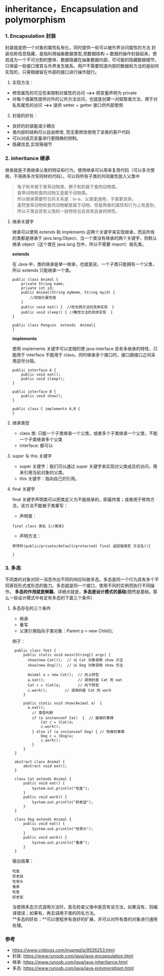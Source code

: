 # inheritance，Encapsulation and polymorphism

### 1. Encapsulation 封装

封装就是把一个对象的属性私有化，同时提供一些可以被外界访问属性的方法
封装也称信息隐藏，是指利用抽象数据类型,把数据结构 + 数据的操作封装起来，使其成为一个不可分割的整体，数据隐藏在抽象数据内部，尽可能的隐藏数据细节，只保留一些接口使其与外界发生联系。用户不需要知道内部的数据和方法的是如何实现的，只需根据留在外部的接口进行操作就行。

1. 实现方法：

- 修改属性的可见性来限制对属性的访问 **-->>** 把变量声明为 private
- 对每个值属性提供对外的公共方法访问，也就是创建一对赋取值方法，用于对私有属性的访问 **-->>** 提供 setter + getter 接口供外部使用

2. 封装的好处：

- 良好的封装能减少耦合
- 类内部的结构可以自由修改, 而无需修改使用了该类的客户代码
- 可以对成员变量进行更精确的控制。
- 隐藏信息,实现等细节

### 2. inheritance 继承

继承就是子类继承父类的特征和行为，使用继承可以用来复用代码（可以多次使用，不用再多次写同样的代码）。可以将所有子类的共同属性放入父类中

> 兔子和羊属于食草动物类，狮子和豹属于食肉动物类。  
> 食草动物和食肉动物又是属于动物类。  
> 所以继承需要符合的关系是：is-a，父类更通用，子类更具体。  
> 虽然食草动物和食肉动物都是属于动物，但是两者的属性和行为上有差别，所以子类会具有父类的一般特性也会具有自身的特性。

1. 继承关键字

   继承可以使用 extends 和 implements 这两个关键字来实现继承，而且所有的类都是继承于 java.lang.Object，当一个类没有继承的两个关键字，则默认继承 object（这个类在 java.lang 包中，所以不需要 import）祖先类。

   **extends**

   在 Java 中，类的继承是单一继承，也就是说，一个子类只能拥有一个父类，所以 extends 只能继承一个类。

   ```
   public class Animal {
       private String name;
       private int id;
       public Animal(String myName, String myid) {
           //初始化属性值
       }
       public void eat() {  //吃东西方法的具体实现  }
       public void sleep() { //睡觉方法的具体实现  }
   }

   public class Penguin  extends  Animal{
   }
   ```

   **implements**

   使用 implements 关键字可以变相的使 java interface 具有多继承的特性，只能用于 interface 不能用于 class。同时继承多个接口时，接口跟接口之间采用逗号分隔。

   ```
   public interface A {
       public void eat();
       public void sleep();
   }

   public interface B {
       public void show();
   }

   public class C implements A,B {
   }
   ```

2. 继承类型

   - class 类: 只能一个子类继承一个父类，或者多个子类继承一个父类，不能一个子类继承多个父类
   - interface: 都可以

3. super 与 this 关键字

   - super 关键字：我们可以通过 super 关键字来实现对父类成员的访问，用来引用当前对象的父类。
   - this 关键字：指向自己的引用。

4. final 关键字

   final 关键字声明类可以把类定义为不能继承的，即最终类；或者用于修饰方法，该方法不能被子类重写：

   - 声明类：

   ```
   final class 类名 {//类体}
   ```

   - 声明方法：

   ```
   修饰符(public/private/default/protected) final 返回值类型 方法名(){

   }
   ```

### 3. 多态

不同类的对象对同一消息作出不同的响应叫做多态。多态是同一个行为具有多个不同表现形式或形态的能力。多态就是同一个接口，使用不同的实例而执行不同操作。
**多态的作用就是解藕**。详细点就是，**多态是设计模式的基础**(既然是基础，那么一些设计模式中肯定有多态的下面三个条件)

1. 多态存在的三个条件

   - 继承
   - 重写
   - 父类引用指向子类对象：Parent p = new Child();

   例子：

   ```
    public class Test {
        public static void main(String[] args) {
          show(new Cat());  // 以 Cat 对象调用 show 方法
          show(new Dog());  // 以 Dog 对象调用 show 方法

          Animal a = new Cat();  // 向上转型
          a.eat();               // 调用的是 Cat 的 eat
          Cat c = (Cat)a;        // 向下转型
          c.work();        // 调用的是 Cat 的 work
        }

        public static void show(Animal a)  {
          a.eat();
            // 类型判断
            if (a instanceof Cat)  {  // 猫做的事情
                Cat c = (Cat)a;
                c.work();
            } else if (a instanceof Dog) { // 狗做的事情
                Dog c = (Dog)a;
                c.work();
            }
        }
    }

    abstract class Animal {
        abstract void eat();
    }

    class Cat extends Animal {
        public void eat() {
            System.out.println("吃鱼");
        }
        public void work() {
            System.out.println("抓老鼠");
        }
    }

    class Dog extends Animal {
        public void eat() {
            System.out.println("吃骨头");
        }
        public void work() {
            System.out.println("看家");
        }
    }
   ```

   输出结果：

   ```
   吃鱼
   抓老鼠
   吃骨头
   看家
   吃鱼
   抓老鼠
   ```

   当使用多态方式调用方法时，首先检查父类中是否有该方法，如果没有，则编译错误；如果有，再去调用子类的同名方法。  
    **多态的好处：**可以使程序有良好的扩展，并可以对所有类的对象进行通用处理。

### 参考

- https://www.cnblogs.com/inspred/p/9526253.html
- 封装: https://www.runoob.com/java/java-encapsulation.html
- 继承: https://www.runoob.com/java/java-inheritance.html
- 多态: https://www.runoob.com/java/java-polymorphism.html
